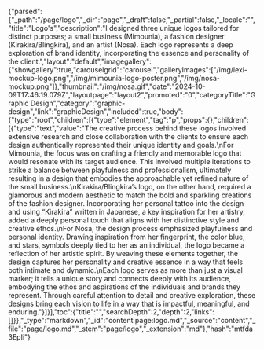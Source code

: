 {"parsed":{"_path":"/page/logo","_dir":"page","_draft":false,"_partial":false,"_locale":"","title":"Logo's","description":"I designed three unique logos tailored for distinct purposes; a small business (Mimounia), a fashion designer (Kirakira/Blingkira), and an artist (Nosa). Each logo represents a deep exploration of brand identity, incorporating the essence and personality of the client.","layout":"default","imagegallery":{"showgallery":true,"carouselgrid":"carousel","galleryImages":["/img/lexi-mockup-logo.png","/img/mimounia-logo-poster.png","/img/nosa-mockup.png"]},"thumbnail":"/img/nosa.gif","date":"2024-10-09T17:46:19.079Z","layoutpage":"layout2","promoted":"0","categoryTitle":"Graphic Design","category":"graphic-design","link":"graphicDesign","included":true,"body":{"type":"root","children":[{"type":"element","tag":"p","props":{},"children":[{"type":"text","value":"The creative process behind these logos involved extensive research and close collaboration with the clients to ensure each design authentically represented their unique identity and goals.\nFor Mimounia, the focus was on crafting a friendly and memorable logo that would resonate with its target audience. This involved multiple iterations to strike a balance between playfulness and professionalism, ultimately resulting in a design that embodies the approachable yet refined nature of the small business.\nKirakira/Blingkira’s logo, on the other hand, required a glamorous and modern aesthetic to match the bold and sparkling creations of the fashion designer. Incorporating her personal tattoo into the design and using “Kirakira” written in Japanese, a key inspiration for her artistry, added a deeply personal touch that aligns with her distinctive style and creative ethos.\nFor Nosa, the design process emphasized playfulness and personal identity. Drawing inspiration from her fingerprint, the color blue, and stars, symbols deeply tied to her as an individual, the logo became a reflection of her artistic spirit. By weaving these elements together, the design captures her personality and creative essence in a way that feels both intimate and dynamic.\nEach logo serves as more than just a visual marker; it tells a unique story and connects deeply with its audience, embodying the ethos and aspirations of the individuals and brands they represent. Through careful attention to detail and creative exploration, these designs bring each vision to life in a way that is impactful, meaningful, and enduring."}]}],"toc":{"title":"","searchDepth":2,"depth":2,"links":[]}},"_type":"markdown","_id":"content:page:logo.md","_source":"content","_file":"page/logo.md","_stem":"page/logo","_extension":"md"},"hash":"mtfda3EpIi"}